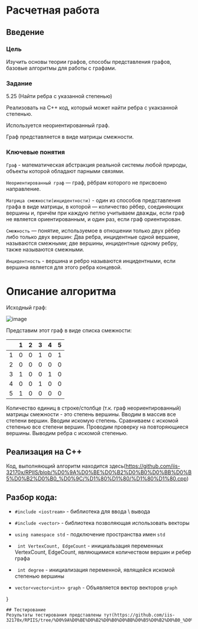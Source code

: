 # Расчетная работа 

## Введение

### Цель
Изучить основы теории графов, способы представления графов, базовые алгоритмы для работы с графами.
### Задание
5.25 (Найти ребра с указанной степенью)

Реализовать на C++ код, который может найти ребра с укакзанной степенью.

Используется неориентированный граф.

Граф представляется в виде матрицы смежности.

### Ключевые понятия
`Граф` - математическая абстракция реальной системы любой природы, объекты которой обладают парными связями.

`Неориентированный граф` —  граф, рёбрам которого не присвоено направление.

`Матрица смежности(инцидентности)` - один из способов представления графа в виде матрицы, в которой — количество рёбер, соединяющих вершины и, причём при каждую петлю учитываем дважды, если граф не является ориентированным, и один раз, если граф ориентирован.

`Смежность` — понятие, используемое в отношении только двух рёбер либо только двух вершин: Два ребра, инцидентные одной вершине, называются смежными; две вершины, инцидентные одному ребру, также называются смежными. 

`Инцидентность` - вершина и ребро называются инцидентными, если вершина является для этого ребра концевой.

# Описание алгоритма

Исходный граф:

![image](https://github.com/iis-32170x/RPIIS/assets/147264756/9dde6a82-8d37-421e-b384-fbf9635d96f8)


Представим этот граф в виде списка смежности:


|   | 1 | 2 | 3 | 4 | 5 |
| --- | --- | --- | --- | --- | --- |
| 1 | 0 | 0 | 1 | 0 | 1 |
| 2 | 0 | 0 | 0 | 0 | 0 |
| 3 | 1 | 0 | 0 | 1 | 0 |
| 4 | 0 | 0 | 1 | 0 | 0 |
| 5 | 1 | 0 | 0 | 0 | 0 |

Количество единиц в строке/столбце (т.к. граф неориентированный) матрицы смежности - это степень вершины.
Вводим в массив все степени вершин.
Вводим искомую степень.
Сравниваем с искомой степенью все степени вершин.
Проводим проверку на повторяющиеся вершины.
Выводим ребра с искомой степенью.

## Реализация на C++

Код, выполняющий алгоритм находится здесь(https://github.com/iis-32170x/RPIIS/blob/%D0%9A%D0%BE%D0%B2%D0%B0%D0%BB%D0%B5%D0%B2%D0%B0_%D0%9C/%D1%80%D1%80/%D1%80%D1%80.cpp)

## Разбор кода:

- `#include <iostream>` - библиотека для ввода \ вывода

- `#include <vector>` - библиотека позволяющая использовать векторы

- `using namespace std` - подключение пространства имен `std`

- ` int VertexCount, EdgeCount` - инициальзация переменных VertexCount, EdgeCount, являющимися количеством вершин и ребер графа

- ` int degree` - инициализация переменной, являщейся искомой степенью вершины

- `vector<vector<int>> graph` - Объявляется вектор векторов `graph`

    
}
```
## Тестирование
Результаты тестирования представлены тут(https://github.com/iis-32170x/RPIIS/tree/%D0%9A%D0%BE%D0%B2%D0%B0%D0%BB%D0%B5%D0%B2%D0%B0_%D0%9C/%D1%80%D1%80/tests)
